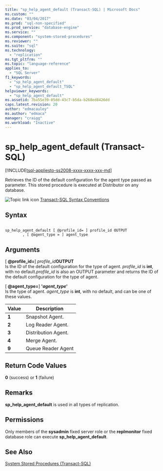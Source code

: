 ```yaml
---
title: "sp_help_agent_default (Transact-SQL) | Microsoft Docs"
ms.custom: ""
ms.date: "03/04/2017"
ms.prod: "sql-non-specified"
ms.prod_service: "database-engine"
ms.service: ""
ms.component: "system-stored-procedures"
ms.reviewer: ""
ms.suite: "sql"
ms.technology: 
  - "replication"
ms.tgt_pltfrm: ""
ms.topic: "language-reference"
applies_to: 
  - "SQL Server"
f1_keywords: 
  - "sp_help_agent_default"
  - "sp_help_agent_default_TSQL"
helpviewer_keywords: 
  - "sp_help_agent_default"
ms.assetid: 7ba55e39-05dd-43c7-b5da-b268ed8426dd
caps.latest.revision: 20
author: "edmacauley"
ms.author: "edmaca"
manager: "craigg"
ms.workload: "Inactive"
---
```

# sp_help_agent_default (Transact-SQL)
[!INCLUDE[tsql-appliesto-ss2008-xxxx-xxxx-xxx-md](../../includes/tsql-appliesto-ss2008-xxxx-xxxx-xxx-md.md)]

  Retrieves the ID of the default configuration for the agent type passed as parameter. This stored procedure is executed at Distributor on any database.  
  
 ![Topic link icon](../../database-engine/configure-windows/media/topic-link.gif "Topic link icon") [Transact-SQL Syntax Conventions](../../t-sql/language-elements/transact-sql-syntax-conventions-transact-sql.md)  
  
## Syntax  
  
```  
  
sp_help_agent_default [ @profile_id= ] profile_id OUTPUT   
        , [ @agent_type = ] agent_type  
```  
  
## Arguments  
 [ **@profile_id=**] *profile_id***OUTPUT**  
 Is the ID of the default configuration for the type of agent. *profile_id* is **int**, with no default.*profile_id* is also an OUTPUT parameter and returns the ID of the default configuration for the type of agent.  
  
 [ **@agent_type=**] **'***agent_type***'**  
 Is the type of agent. *agent_type* is **int**, with no default, and can be one of these values.  
  
|Value|Description|  
|-----------|-----------------|  
|**1**|Snapshot Agent.|  
|**2**|Log Reader Agent.|  
|**3**|Distribution Agent.|  
|**4**|Merge Agent.|  
|**9**|Queue Reader Agent|  
  
## Return Code Values  
 **0** (success) or **1** (failure)  
  
## Remarks  
 **sp_help_agent_default** is used in all types of replication.  
  
## Permissions  
 Only members of the **sysadmin** fixed server role or the **replmonitor** fixed database role can execute **sp_help_agent_default**.  
  
## See Also  
 [System Stored Procedures &#40;Transact-SQL&#41;](../../relational-databases/system-stored-procedures/system-stored-procedures-transact-sql.md)  
  
  
